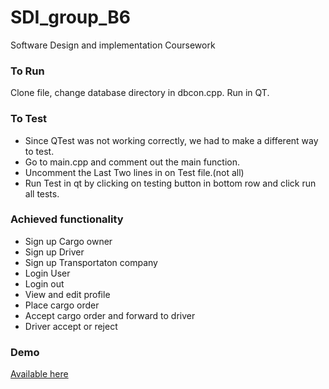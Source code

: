 # SDI_group_B6
Software Design and implementation Coursework

### To Run
Clone file, change database directory in dbcon.cpp. Run in QT.

### To Test
- Since QTest was not working correctly, we had to make a different way to test.
- Go to main.cpp and comment out the main function. 
- Uncomment the Last Two lines in on Test file.(not all)
- Run Test in qt by clicking on testing button in bottom row and click run all tests.

### Achieved functionality
- Sign up Cargo owner
- Sign up Driver
- Sign up Transportaton company
- Login User
- Login out
- View and edit profile
- Place cargo order
- Accept cargo order and forward to driver
- Driver accept or reject

### Demo
[Available here](https://drive.google.com/file/d/1ZD8A5Dr6wpHk3QlLNPFUOjbTq7yevkjF/view?usp=drive_link)
